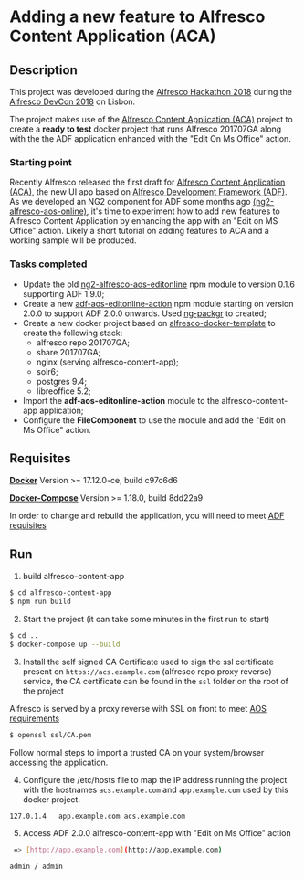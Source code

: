 # Adding a new feature to Alfresco Content Application (ACA)

## Description

This project was developed during the [Alfresco Hackathon 2018](https://community.alfresco.com/docs/DOC-7234-projects-and-teams-hack-a-thon-at-devcon-2018) during the [Alfresco DevCon 2018](https://devcon.alfresco.com/) on Lisbon.

The project makes use of the [Alfresco Content Application (ACA)](https://github.com/Alfresco/alfresco-content-app) project to create a **ready to test** docker project that runs Alfresco 201707GA along with the the ADF application enhanced with the "Edit On Ms Office" action.

### Starting point

Recently Alfresco released the first draft for [Alfresco Content Application (ACA)](https://github.com/Alfresco/alfresco-content-app), the new UI app based on [Alfresco Development Framework (ADF)](https://community.alfresco.com/community/application-development-framework). As we developed an NG2 component for ADF some months ago [(ng2-alfresco-aos-online)](https://github.com/keensoft/ng2-alfresco-aos-editonline), it's time to experiment how to add new features to Alfresco Content Application by enhancing the app with an "Edit on MS Office" action. Likely a short tutorial on adding features to ACA and a working sample will be produced.

### Tasks completed

* Update the old [ng2-alfresco-aos-editonline](https://www.npmjs.com/package/ng2-alfresco-aos-editonline) npm module to version 0.1.6 supporting ADF 1.9.0;
* Create a new [adf-aos-editonline-action](https://www.npmjs.com/package/adf-aos-editonline-action) npm module starting on version 2.0.0 to support ADF 2.0.0 onwards. Used [ng-packgr](https://github.com/dherges/ng-packagr) to created;
* Create a new docker project based on [alfresco-docker-template](https://github.com/keensoft/alfresco-docker-template) to create the following stack:
  * alfresco repo 201707GA;
  * share 201707GA;
  * nginx (serving alfresco-content-app);
  * solr6;
  * postgres 9.4;
  * libreoffice 5.2;
* Import the **adf-aos-editonline-action** module to the alfresco-content-app application;
* Configure the **FileComponent** to use the module and add the "Edit on Ms Office" action.

## Requisites

**[Docker](https://docs.docker.com/engine/installation/)**
Version >= 17.12.0-ce, build c97c6d6

**[Docker-Compose](https://docs.docker.com/engine/installation/)**
Version >= 1.18.0, build 8dd22a9

In order to change and rebuild the application, you will need to meet [ADF requisites](https://github.com/Alfresco/alfresco-ng2-components/blob/master/PREREQUISITES.md) 

## Run

1. build alfresco-content-app

```bash
$ cd alfresco-content-app
$ npm run build
```

2. Start the project (it can take some minutes in the first run to start)

```bash
$ cd ..
$ docker-compose up --build
```

3. Install the self signed CA Certificate used to sign the ssl certificate present on `https://acs.example.com` (alfresco repo proxy reverse) service, the CA certificate can be found in the `ssl` folder on the root of the project

Alfresco is served by a proxy reverse with SSL on front to meet [AOS requirements](https://docs.alfresco.com/aos/concepts/aos-prereqs.html)

```bash
$ openssl ssl/CA.pem
```

Follow normal steps to import a trusted CA on your system/browser accessing the application.

4. Configure the /etc/hosts file to map the IP address running the project with the hostnames ```acs.example.com``` and ```app.example.com``` used by this docker project.

```bash
127.0.1.4	app.example.com acs.example.com
```

5. Access ADF 2.0.0 alfresco-content-app with "Edit on Ms Office" action

```bash
 => [http://app.example.com](http://app.example.com)

admin / admin
```
